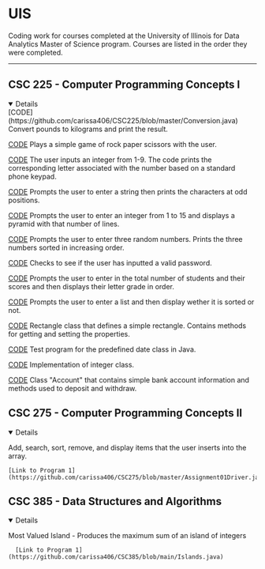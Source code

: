 # UIS
Coding work for courses completed at the University of Illinois for Data Analytics Master of Science program. Courses are listed in the order they were completed.

---

## CSC 225 - Computer Programming Concepts I
<details open>
[CODE](https://github.com/carissa406/CSC225/blob/master/Conversion.java) Convert pounds to kilograms and print the result. 
    
[CODE](https://github.com/carissa406/CSC225/blob/master/Game.java) Plays a simple game of rock paper scissors with the user. 
    
[CODE](https://github.com/carissa406/CSC225/blob/master/Phone.java) The user inputs an integer from 1-9. The code prints the corresponding letter associated with the number based on a standard phone keypad. 
    
[CODE](https://github.com/carissa406/CSC225/blob/master/Odd.java) Prompts the user to enter a string then prints the characters at odd positions. 

[CODE](https://github.com/carissa406/CSC225/blob/master/Pyramid.java) Prompts the user to enter an integer from 1 to 15 and displays a pyramid with that number of lines. 
   
[CODE](https://github.com/carissa406/CSC225/blob/master/Sort.java) Prompts the user to enter three random numbers. Prints the three numbers sorted in increasing order. 

[CODE](https://github.com/carissa406/CSC225/blob/master/Password.java) Checks to see if the user has inputted a valid password. 

[CODE](https://github.com/carissa406/CSC225/blob/master/Grades.java) Prompts the user to enter in the total number of students and their scores and then displays their letter grade in order. 

[CODE](https://github.com/carissa406/CSC225/blob/master/Sorting.java0) Prompts the user to enter a list and then display wether it is sorted or not. 

[CODE](https://github.com/carissa406/CSC225/blob/master/SimpleRectangleTest.java) Rectangle class that defines a simple rectangle. Contains methods for getting and setting the properties. 

[CODE](https://github.com/carissa406/CSC225/blob/master/DateTest.java) Test program for the predefined date class in Java. 

[CODE](https://github.com/carissa406/CSC225/blob/master/MyInteger.java) Implementation of integer class. 

[CODE](https://github.com/carissa406/CSC225/blob/master/Account.java) Class "Account" that contains simple bank account information and methods used to deposit and withdraw. 
</details>

## CSC 275 - Computer Programming Concepts II

<details open>

Add, search, sort, remove, and display items that the user inserts into the array.

    [Link to Program 1](https://github.com/carissa406/CSC275/blob/master/Assignment01Driver.java)

</details>

## CSC 385 - Data Structures and Algorithms

<details open>

Most Valued Island - Produces the maximum sum of an island of integers

      [Link to Program 1](https://github.com/carissa406/CSC385/blob/main/Islands.java)

</details>
